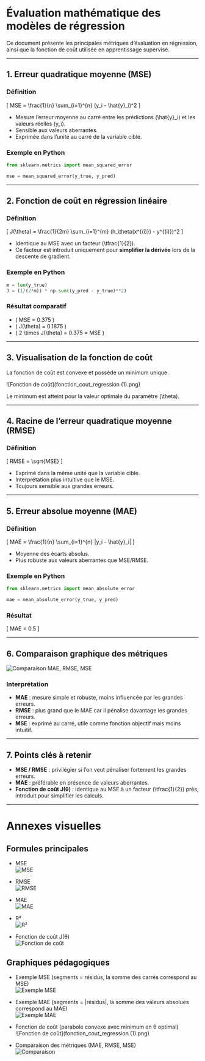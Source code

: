 # Évaluation mathématique des modèles de régression

Ce document présente les principales métriques d’évaluation en régression, ainsi que la fonction de coût utilisée en apprentissage supervisé.

---

## 1. Erreur quadratique moyenne (MSE)

### Définition
\[
MSE = \frac{1}{n} \sum_{i=1}^{n} (y_i - \hat{y}_i)^2
\]

- Mesure l’erreur moyenne au carré entre les prédictions \(\hat{y}_i\) et les valeurs réelles \(y_i\).  
- Sensible aux valeurs aberrantes.  
- Exprimée dans l’unité au carré de la variable cible.  

### Exemple en Python
```python
from sklearn.metrics import mean_squared_error

mse = mean_squared_error(y_true, y_pred)
```

---

## 2. Fonction de coût en régression linéaire

### Définition
\[
J(\theta) = \frac{1}{2m} \sum_{i=1}^{m} (h_\theta(x^{(i)}) - y^{(i)})^2
\]

- Identique au MSE avec un facteur \(\tfrac{1}{2}\).  
- Ce facteur est introduit uniquement pour **simplifier la dérivée** lors de la descente de gradient.  

### Exemple en Python
```python
m = len(y_true)
J = (1/(2*m)) * np.sum((y_pred - y_true)**2)
```

### Résultat comparatif
- \( MSE = 0.375 \)  
- \( J(\theta) = 0.1875 \)  
- \( 2 \times J(\theta) = 0.375 = MSE \)  

---

## 3. Visualisation de la fonction de coût

La fonction de coût est convexe et possède un minimum unique.  

![Fonction de coût](fonction_cout_regression (1).png)  

Le minimum est atteint pour la valeur optimale du paramètre \(\theta\).  

---

## 4. Racine de l’erreur quadratique moyenne (RMSE)

### Définition
\[
RMSE = \sqrt{MSE}
\]

- Exprimé dans la même unité que la variable cible.  
- Interprétation plus intuitive que le MSE.  
- Toujours sensible aux grandes erreurs.  

---

## 5. Erreur absolue moyenne (MAE)

### Définition
\[
MAE = \frac{1}{n} \sum_{i=1}^{n} |y_i - \hat{y}_i|
\]

- Moyenne des écarts absolus.  
- Plus robuste aux valeurs aberrantes que MSE/RMSE.  

### Exemple en Python
```python
from sklearn.metrics import mean_absolute_error

mae = mean_absolute_error(y_true, y_pred)
```

### Résultat
\[
MAE = 0.5
\]

---

## 6. Comparaison graphique des métriques

![Comparaison MAE, RMSE, MSE](comparaison_MAE_MSE_RMSE.png)  

### Interprétation
- **MAE** : mesure simple et robuste, moins influencée par les grandes erreurs.  
- **RMSE** : plus grand que le MAE car il pénalise davantage les grandes erreurs.  
- **MSE** : exprimé au carré, utile comme fonction objectif mais moins intuitif.  

---

## 7. Points clés à retenir

- **MSE / RMSE** : privilégier si l’on veut pénaliser fortement les grandes erreurs.  
- **MAE** : préférable en présence de valeurs aberrantes.  
- **Fonction de coût J(θ)** : identique au MSE à un facteur \(\tfrac{1}{2}\) près, introduit pour simplifier les calculs.  


---

# Annexes visuelles

## Formules principales
- MSE  
![MSE](formula_mse.png)

- RMSE  
![RMSE](formula_rmse.png)

- MAE  
![MAE](formula_mae.png)

- R²  
![R²](formula_r2.png)

- Fonction de coût J(θ)  
![Fonction de coût](formula_cost.png)

## Graphiques pédagogiques
- Exemple MSE (segments = résidus, la somme des carrés correspond au MSE)  
![Exemple MSE](mse_exemple.png)

- Exemple MAE (segments = |résidus|, la somme des valeurs absolues correspond au MAE)  
![Exemple MAE](mae_exemple.png)

- Fonction de coût (parabole convexe avec minimum en θ optimal)  
![Fonction de coût](fonction_cout_regression (1).png)

- Comparaison des métriques (MAE, RMSE, MSE)  
![Comparaison](comparaison_MAE_MSE_RMSE.png)
